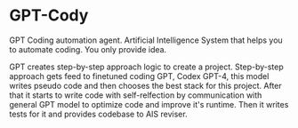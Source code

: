 # GPT-Cody
GPT Coding automation agent. Artificial Intelligence System that helps you to automate coding. You only provide idea.

GPT creates step-by-step approach logic to create a project.
Step-by-step approach gets feed to finetuned coding GPT, Codex GPT-4, this model writes pseudo code and then chooses the best stack for this project.
After that it starts to write code with self-relfection by communication with general GPT model to optimize code and improve it's runtime.
Then it writes tests for it and provides codebase to AIS reviser.
